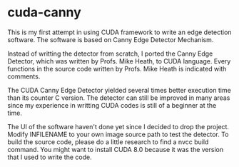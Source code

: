 # cuda-canny

This is my first attempt in using CUDA framework to write an edge detection software. The software is based on Canny Edge Detector Mechanism.

Instead of writting the detector from scratch, I ported the Canny Edge Detector, which was written by Profs. Mike Heath, to CUDA language. Every functions in the source code written by Profs. Mike Heath is indicated with comments.

The CUDA Canny Edge Detector yielded several times better execution time than its counter C version. The detector can still be improved in many areas since my experience in writting CUDA codes is still of a beginner at the time.

The UI of the software haven't done yet since I decided to drop the project. Modify INFILENAME to your own image source path to test the detector. To build the source code, please do a little research to find a nvcc build command. You might want to install CUDA 8.0 because it was the version that I used to write the code.
